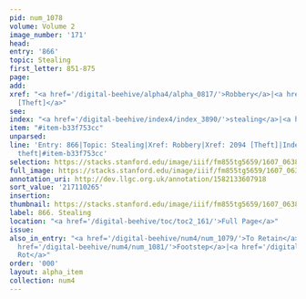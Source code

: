 ```yaml
---
pid: num_1078
volume: Volume 2
image_number: '171'
head:
entry: '866'
topic: Stealing
first_letter: 851-875
page:
add:
xref: "<a href='/digital-beehive/alpha4/alpha_0817/'>Robbery</a>|<a href='/digital-beehive/num9/num_3030/'>2094
  [Theft]</a>"
see:
index: "<a href='/digital-beehive/index4/index_3890/'>stealing</a>|<a href='/digital-beehive/index5/index_4108/'>theft</a>"
item: "#item-b33f753cc"
unparsed:
line: 'Entry: 866|Topic: Stealing|Xref: Robbery|Xref: 2094 [Theft]|Index: stealing|Index:
  theft|#item-b33f753cc'
selection: https://stacks.stanford.edu/image/iiif/fm855tg5659/1607_0638/375,265,2830,345/full/0/default.jpg
full_image: https://stacks.stanford.edu/image/iiif/fm855tg5659/1607_0638/full/full/0/default.jpg
annotation_uri: http://dev.llgc.org.uk/annotation/1582133607918
sort_value: '217110265'
insertion:
thumbnail: https://stacks.stanford.edu/image/iiif/fm855tg5659/1607_0638/375,265,600,180/250,/0/default.jpg
label: 866. Stealing
location: "<a href='/digital-beehive/toc/toc2_161/'>Full Page</a>"
issue:
also_in_entry: "<a href='/digital-beehive/num4/num_1079/'>To Retain</a>|<a href='/digital-beehive/num4/num_1080/'>Train</a>|<a
  href='/digital-beehive/num4/num_1081/'>Footstep</a>|<a href='/digital-beehive/num4/num_1082/'>To
  Rot</a>"
order: '000'
layout: alpha_item
collection: num4
---
```

